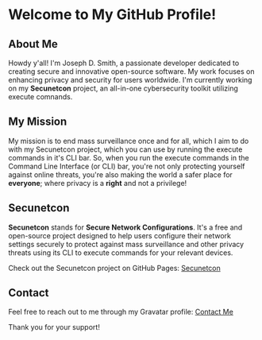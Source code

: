 # Welcome to My GitHub Profile!

## About Me

Howdy y'all! I'm Joseph D. Smith, a passionate developer dedicated to creating secure and innovative open-source software. My work focuses on enhancing privacy and security for users worldwide. I'm currently working on my **Secunetcon** project, an all-in-one cybersecurity toolkit utilizing execute comnands.

## My Mission 

My mission is to end mass surveillance once and for all, which I aim to do with my Secunetcon project, which you can use by running the execute commands in it's CLI bar. So, when you run the execute commands in the Command Line Interface (or CLI) bar, you're not only protecting yourself against online threats, you're also making the world a safer place for **everyone**; where privacy is a **right** and not a privilege!

## Secunetcon

**Secunetcon** stands for **Secure Network Configurations**. It's a free and open-source project designed to help users configure their network settings securely to protect against mass surveillance and other privacy threats using its CLI to execute commands for your relevant devices.

Check out the Secunetcon project on GitHub Pages:
[Secunetcon](https://juliusthejules.github.io/secunetcon/)

## Contact

Feel free to reach out to me through my Gravatar profile:
[Contact Me](https://gravatar.com/secunetcon)

Thank you for your support!
